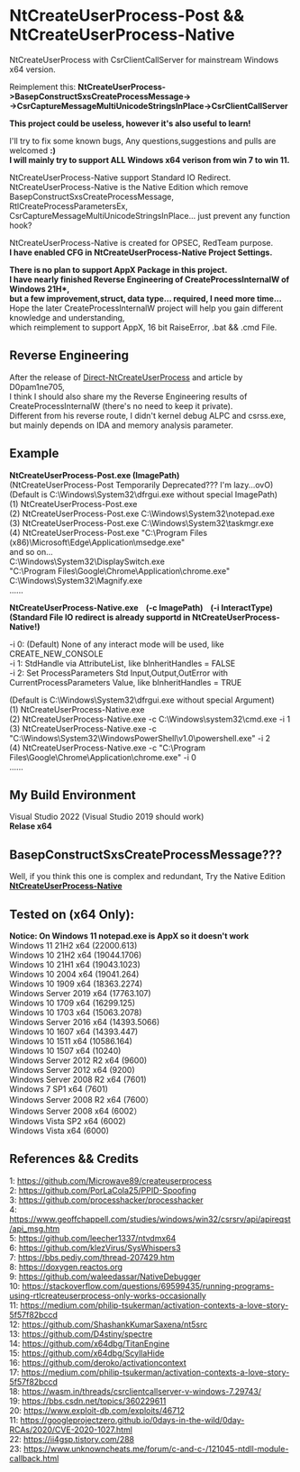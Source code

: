 # NtCreateUserProcess-Post && NtCreateUserProcess-Native
NtCreateUserProcess with CsrClientCallServer for mainstream Windows x64 version.  

Reimplement this: __NtCreateUserProcess->BasepConstructSxsCreateProcessMessage->  
->CsrCaptureMessageMultiUnicodeStringsInPlace->CsrClientCallServer__  

__This project could be useless, however it's also useful to learn!__  
  
I'll try to fix some known bugs, Any questions,suggestions and pulls are welcomed __:)__  
__I will mainly try to support ALL Windows x64 verison from win 7 to win 11.__  

NtCreateUserProcess-Native support Standard IO Redirect.  
NtCreateUserProcess-Native is the Native Edition which remove BasepConstructSxsCreateProcessMessage, RtlCreateProcessParametersEx,   CsrCaptureMessageMultiUnicodeStringsInPlace...  just prevent any function hook?  

NtCreateUserProcess-Native is created for OPSEC, RedTeam purpose.  
__I have enabled CFG in NtCreateUserProcess-Native Project Settings.__  

__There is no plan to support AppX Package in this project.__  
__I have nearly finished Reverse Engineering of CreateProcessInternalW of Windows 21H*,__  
__but a few improvement,struct, data type... required, I need more time...__  
Hope the later CreateProcessInternalW project will help you gain different knowledge and understanding,  
which reimplement to support AppX, 16 bit RaiseError, .bat && .cmd File.   

## Reverse Engineering
After the release of [Direct-NtCreateUserProcess](https://github.com/D0pam1ne705/Direct-NtCreateUserProcess) and article by D0pam1ne705,  
I think I should also share my the Reverse Engineering results of CreateProcessInternalW (there's no need to keep it private).  
Different from his reverse route, I didn't kernel debug ALPC and csrss.exe,  
but mainly depends on IDA and memory analysis parameter.

## Example
 __NtCreateUserProcess-Post.exe  (ImagePath)__  
 (NtCreateUserProcess-Post Temporarily Deprecated??? I'm lazy...ovO)  
(Default is C:\Windows\System32\dfrgui.exe without special ImagePath)  
(1) NtCreateUserProcess-Post.exe  
(2) NtCreateUserProcess-Post.exe C:\Windows\System32\notepad.exe  
(3) NtCreateUserProcess-Post.exe C:\Windows\System32\taskmgr.exe  
(4) NtCreateUserProcess-Post.exe "C:\Program Files (x86)\Microsoft\Edge\Application\msedge.exe"   
 and so on...  
 C:\Windows\System32\DisplaySwitch.exe  
"C:\Program Files\Google\Chrome\Application\chrome.exe"  
 C:\Windows\System32\Magnify.exe  
......

__NtCreateUserProcess-Native.exe &nbsp; &nbsp;(-c ImagePath) &nbsp; &nbsp;(-i InteractType)__  
__(Standard File IO redirect is already supportd in NtCreateUserProcess-Native!)__  

-i 0: (Default) None of any interact mode will be used, like CREATE_NEW_CONSOLE  
-i 1: StdHandle via AttributeList, like bInheritHandles = FALSE  
-i 2: Set ProcessParameters Std Input,Output,OutError with CurrentProcessParameters Value, like bInheritHandles = TRUE  

(Default is C:\Windows\System32\dfrgui.exe without special Argument)  
(1) NtCreateUserProcess-Native.exe  
(2) NtCreateUserProcess-Native.exe -c C:\Windows\system32\cmd.exe -i 1  
(3) NtCreateUserProcess-Native.exe -c "C:\Windows\System32\WindowsPowerShell\v1.0\powershell.exe" -i 2  
(4) NtCreateUserProcess-Native.exe -c "C:\Program Files\Google\Chrome\Application\chrome.exe" -i 0  
......

## My Build Environment
Visual Studio 2022 (Visual Studio 2019 should work)  
__Relase x64__

## BasepConstructSxsCreateProcessMessage???
Well, if you think this one is complex and redundant,
Try the Native Edition [__NtCreateUserProcess-Native__](https://github.com/je5442804/NtCreateUserProcess-Post/tree/main/NtCreateUserProcess-Native)  

## Tested on (x64 Only):  
 __Notice: On Windows 11 notepad.exe is AppX so it doesn't work__  
 Windows 11 21H2 x64 (22000.613)  
 Windows 10 21H2 x64 (19044.1706)  
 Windows 10 21H1 x64 (19043.1023)  
 Windows 10 2004 x64 (19041.264)  
 Windows 10 1909 x64 (18363.2274)  
 Windows Server 2019 x64 (17763.107)  
 Windows 10 1709 x64 (16299.125)  
 Windows 10 1703 x64 (15063.2078)  
 Windows Server 2016 x64 (14393.5066)  
 Windows 10 1607 x64 (14393.447)  
 Windows 10 1511 x64 (10586.164)  
 Windows 10 1507 x64 (10240)  
 Windows Server 2012 R2 x64 (9600)  
 Windows Server 2012 x64 (9200)  
 Windows Server 2008 R2 x64 (7601)  
 Windows 7 SP1 x64 (7601)  
 Windows Server 2008 R2 x64 (7600）  
 Windows Server 2008 x64 (6002）  
 Windows Vista SP2 x64 (6002)  
 Windows Vista x64 (6000)  

 
## References && Credits

1: https://github.com/Microwave89/createuserprocess  
2: https://github.com/PorLaCola25/PPID-Spoofing  
3: https://github.com/processhacker/processhacker  
4: https://www.geoffchappell.com/studies/windows/win32/csrsrv/api/apireqst/api_msg.htm  
5: https://github.com/leecher1337/ntvdmx64  
6: https://github.com/klezVirus/SysWhispers3  
7: https://bbs.pediy.com/thread-207429.htm  
8: https://doxygen.reactos.org  
9: https://github.com/waleedassar/NativeDebugger  
10: https://stackoverflow.com/questions/69599435/running-programs-using-rtlcreateuserprocess-only-works-occasionally  
11: https://medium.com/philip-tsukerman/activation-contexts-a-love-story-5f57f82bccd  
12: https://github.com/ShashankKumarSaxena/nt5src  
13: https://github.com/D4stiny/spectre  
14: https://github.com/x64dbg/TitanEngine  
15: https://github.com/x64dbg/ScyllaHide  
16: https://github.com/deroko/activationcontext  
17: https://medium.com/philip-tsukerman/activation-contexts-a-love-story-5f57f82bccd  
18: https://wasm.in/threads/csrclientcallserver-v-windows-7.29743/  
19: https://bbs.csdn.net/topics/360229611  
20: https://www.exploit-db.com/exploits/46712  
11: https://googleprojectzero.github.io/0days-in-the-wild/0day-RCAs/2020/CVE-2020-1027.html  
22: https://ii4gsp.tistory.com/288  
23: https://www.unknowncheats.me/forum/c-and-c-/121045-ntdll-module-callback.html  
